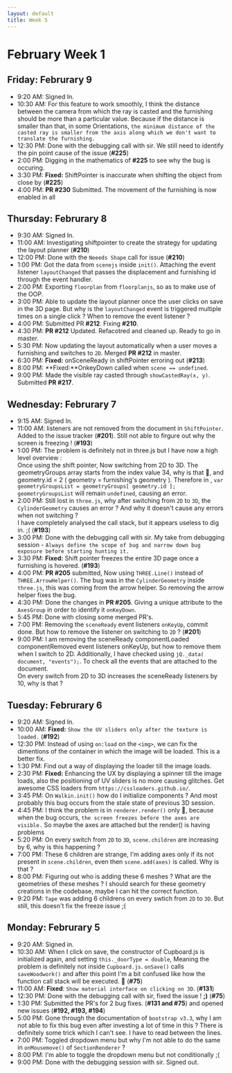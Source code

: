 ```yaml
---
layout: default
title: Week 5
---
```

# **February Week 1**
## **Friday: Februrary 9**
- 9:20  AM: Signed In.
- 10:30 AM: For this feature to work smoothly, I think the distance between the camera from which the ray is casted and the furnishing should be more than a particular value. Because if the distance is smaller than that, in some Orientations, `the minimum distance of the casted ray is smaller from the axis along which we don't want to translate the furnishing.`
- 12:30 PM: Done with the debugging call with sir. We still need to identify the pin point cause of the issue (**#225**)
- 2:00  PM: Digging in the mathematics of **#225** to see why the bug is occuring.
- 3:30  PM: **Fixed:** ShiftPointer is inaccurate when shifting the object from close by (**#225**)
- 4:00  PM: **PR #230** Submitted. The movement of the furnishing is now enabled in all 

## **Thursday: Februrary 8**
- 9:30  AM: Signed In.
- 11:00 AM: Investigating shiftpointer to create the strategy for updating the layout planner (**#210**)
- 12:00 PM: Done with the `Neeeds Shape` call for issue (**#210**)
- 1:00  PM: Got the data from `scenejs` inside `init()`. Attaching the event listener `layoutChanged` that passes the displacement and furnishing id through the event handler.
- 2:00  PM: Exporting `floorplan` from `floorplanjs`, so as to make use of the OOP.
- 3:00  PM: Able to update the layout planner once the user clicks on save in the 3D page. But why is the `layoutChanged` event is triggered multiple times on a single click ? When to remove the event listener ?
- 4:00  PM: Submitted PR **#212**. Fixing **#210**.
- 4:30  PM: **PR #212** Updated. Refacotred and cleaned up. Ready to go in master.
- 5:30  PM: Now updating the layout automatically when a user moves a furnishing and switches to `2D`. Merged **PR #212** in master.
- 6:30  PM: **Fixed:** onSceneReady in shiftPointer erroring out (**#213**)
- 8:00  PM: **Fixed:**OnkeyDown called when `scene == undefined`.
- 9:00  PM: Made the visible ray casted through `showCastedRay(x, y)`. Submitted **PR #217**.

## **Wednesday: Februrary 7**
- 9:15  AM: Signed In.
- 11:00 AM: listeners are not removed from the document in `ShiftPointer`. Added to the issue tracker (**#201**). Still not able to firgure out why the screen is freezing ! (**#193**)
- 1:00  PM: The problem is definitely not in three.js but I have now a high level overview :<br>
Once using the shift pointer, Now switching from 2D to 3D. The geometryGroups array starts from the index value 34, why is that 🤔, and geometry.id = 2 ( geometry = furnishing's geometry ). Therefore in , `var geometryGroupsList = geometryGroups[ geometry.id ];`
`geometryGroupsList` will remain `undefined`, causing an error.
- 2:00  PM: Still lost in `three.js`, why after switching from `2D` to `3D`, the `CylinderGeometry` causes an error ? And why it doesn't cause any errors when not switching ?<br>
I have completely analysed the call stack, but it appears useless to dig in. ;( (**#193**)
- 3:00  PM: Done with the debugging call with sir. My take from debugging session - `Always define the scope of bug and narrow down bug exposure before starting hunting it.`
- 3:30  PM: **Fixed:** Shift pointer freezes the entire 3D page once a furnishing is hovered. (**#193**)
- 4:00  PM: **PR #205** submitted, Now using `THREE.Line()` instead of `THREE.ArrowHelper()`. The bug was in the `CylinderGeometry` inside `three.js`, this was coming from the arrow helper. So removing the arrow helper fixes the bug.
- 4:30  PM: Done the changes in **PR #205**. Giving a unique attribute to the `AxesGroup` in order to identify it `onKeyDown`.
- 5:45  PM: Done with closing some merged PR's.
- 7:00  PM: Removing the `sceneReady` event listeners `onKeyUp`, commit done. But how to remove the listener on switching to `2D` ? (**#201**)
- 9:00  PM: I am removing the sceneReady componentLoaded componentRemoved event listeners onKeyUp, but how to remove them when I switch to 2D. Additionally, I have checked using `jQ._data( document, "events");`. To check all the events that are attached to the document.<br>
On every switch from 2D to 3D increases the sceneReady listeners by 10, why is that ?
 
## **Tuesday: Februrary 6**
- 9:20  AM: Signed In.
- 10:00 AM: **Fixed:** `Show the UV sliders only after the texture is loaded.` (**#192**)
- 12:30 PM: Instead of using `on:load` on the `<img>`, we can fix the dimentions of the container in which the image will be loaded. This is a better fix.
- 1:30  PM: Find out a way of displaying the loader till the image loads.
- 2:30  PM: **Fixed:** Enhancing the UX by displaying a spinner till the image loads, also the positioning of UV sliders is no more causing glitches. Get awesome CSS loaders from `https://cssloaders.github.io/`.
- 3:45  PM: On `Walkin.init()` how do I initialize components ? And most probably this bug occurs from the stale state of previous 3D session.
- 4:45  PM: I think the problem is in `renderer.render()` only 🤔, because when the bug occurs, `the screen freezes before the axes are visible.` So maybe the axes are attached but the render() is having problems
- 5:20  PM: On every switch from `2D` to `3D`, `scene.children` are increasing by 6, why is this happening ?
- 7:00  PM: These 6 children are strange, I'm adding axes only if its not present in `scene.children`, even then `scene.add(axes)` is called. Why is that ?
- 8:00  PM: Figuring out who is adding these 6 meshes ? What are the geometries of these meshes ? I should search for these geometry creations in the codebase, maybe I can hit the correct function.
- 9:20  PM: `Tape` was adding 6 childrens on every swtich from `2D` to `3D`. But still, this doesn't fix the freeze issue ;(

## **Monday: Februrary 5**
- 9:20  AM: Signed in.
- 10:30 AM: When I click on save, the constructor of Cupboard.js is initialized again, and setting `this._doorType = double`,
Meaning the problem is definitely not inside `Cupboard.js`. `onSave()` calls `saveWoodwork()` and after this point I'm a bit confused like how the function call stack will be executed. 🤔 (**#75**)
- 11:00 AM: **Fixed**: `Show material interface on clicking on 3D`. (**#131**)
- 12:30 PM: Done with the debugging call with sir, fixed the issue ! **;)** (**#75**)
- 1:30  PM: Submitted the PR's for 2 bug fixes. (**#131 and #75**) and opened new issues (**#192, #193, #194**)
- 5:00  PM: Gone through the documentation of `bootstrap v3.3`, why I am not able to fix this bug even after investing a lot of time in this ?
There is definitely some trick which I can't see. I have to read between the lines.
- 7:00  PM: Toggled dropdown menu but why I'm not able to do the same in `onMousemove()` of `SectionRenderer` ?
- 8:00  PM: I'm able to toggle the dropdown menu but not conditionally ;(
- 9:00  PM: Done with the debugging session with sir. Signed out.
